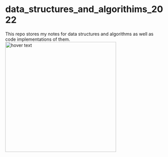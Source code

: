 # data_structures_and_algorithims_2022
This repo stores my notes for data structures and algorithms as well as code implementations of them.
 <img src="https://cdn-media-1.freecodecamp.org/images/1*KfZYFUT2OKfjekJlCeYvuQ.jpeg" width="350" title="hover text">
